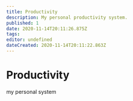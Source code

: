 ```yaml
---
title: Productivity
description: My personal productivity system.
published: 1
date: 2020-11-14T20:11:26.875Z
tags: 
editor: undefined
dateCreated: 2020-11-14T20:11:22.863Z
---
```


# Productivity
my personal system